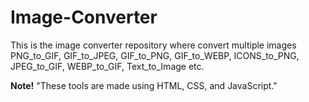 # Image-Converter
This is the image converter repository where convert multiple images PNG_to_GIF, GIF_to_JPEG, GIF_to_PNG, GIF_to_WEBP, ICONS_to_PNG, JPEG_to_GIF, WEBP_to_GIF, Text_to_Image etc. 

<strong>Note!</strong> "These tools are made using HTML, CSS, and JavaScript."